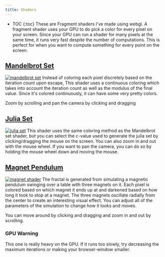 ```yaml
---
title: Shaders
---
```

* TOC
{:toc}
These are Fragment shaders I've made using webgl. A fragment shader uses your GPU to do pick a color for every pixel on your screen.
Since your GPU can run a shader for many pixels at the same time, it runs very fast despite the number of computations. This is perfect for when you
want to compute something for every point on the screen.

## [Mandelbrot Set](https://quasarbright.github.io/p5js/mandelbrotShaderRenormalized/)
[![mandelbrot set](https://quasarbright.github.io/p5js/mandelbrotShaderRenormalized/screenshot.png)](https://quasarbright.github.io/p5js/mandelbrotShaderRenormalized/)
Instead of coloring each pixel discretely based on the iteration count upon escape,
This shader uses a continuous coloring which takes into account the iteration count
as well as the modulus of the final value. Since it's colored continuously, it can have some very pretty colors.

Zoom by scrolling and pan the camera by clicking and dragging

## [Julia Set](https://quasarbright.github.io/p5js/juliaShader/)
[![julia set](https://quasarbright.github.io/p5js/juliaShader/screenshot.png)](https://quasarbright.github.io/p5js/juliaShader/)
This shader uses the same coloring method as the Mandelbrot set shader, but you can select the c-value used to
generate the julia set by clicking/dragging the mouse on the screen. You can also zoom in and out with the mouse wheel.
If you want to pan the camera, you can do so by holding the mouse wheel down and moving the mouse.

## [Magnet Pendulum](https://quasarbright.github.io/p5js/magnetShader/)
[![magnet shader](https://quasarbright.github.io/p5js/magnetShader/screenshot.png)](https://quasarbright.github.io/p5js/magnetShader/)
The fractal is generated from simulating a magnetic pendulum swinging over a table with three magnets on it. Each pixel is colored based
on which magnet it ends up at and darkened based on how long it took to stop at a magnet. The three magnets oscillate radially from the center to
create an interesting visual effect. You can adjust all of the parameters of the simulation to change how it looks and moves.

You can move around by clicking and dragging and zoom in and out by scrolling.
### GPU Warning
This one is really heavy on the GPU. If it runs too slowly, try decreasing the maximum iterations or making your browser-window smaller.
